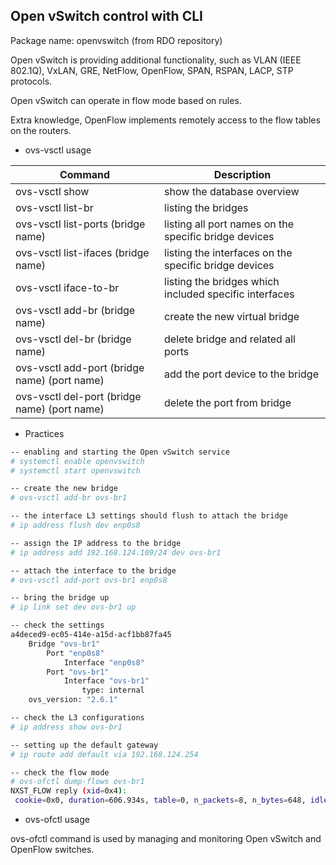 ## Open vSwitch control with CLI

Package name: openvswitch (from RDO repository)

Open vSwitch is providing additional functionality, such as VLAN (IEEE 802.1Q), VxLAN, GRE, NetFlow, OpenFlow, SPAN, RSPAN, LACP, STP  protocols.

Open vSwitch can operate in flow mode based on rules.

Extra knowledge, OpenFlow implements remotely access to the flow tables on the routers.

* ovs-vsctl usage

Command|Description
-|-
ovs-vsctl show | show the database overview
ovs-vsctl list-br | listing the bridges
ovs-vsctl list-ports (bridge name) | listing all port names on the specific bridge devices
ovs-vsctl list-ifaces (bridge name) | listing the interfaces on the specific bridge devices
ovs-vsctl iface-to-br | listing the bridges which included specific interfaces
ovs-vsctl add-br (bridge name) | create the new virtual bridge
ovs-vsctl del-br (bridge name) | delete bridge and related all ports
ovs-vsctl add-port (bridge name) (port name) | add the port device to the bridge
ovs-vsctl del-port (bridge name) (port name) | delete the port from bridge

* Practices

```bash
-- enabling and starting the Open vSwitch service
# systemctl enable openvswitch
# systemctl start openvswitch

-- create the new bridge
# ovs-vsctl add-br ovs-br1

-- the interface L3 settings should flush to attach the bridge
# ip address flush dev enp0s8

-- assign the IP address to the bridge
# ip address add 192.168.124.109/24 dev ovs-br1

-- attach the interface to the bridge
# ovs-vsctl add-port ovs-br1 enp0s8

-- bring the bridge up
# ip link set dev ovs-br1 up

-- check the settings
a4deced9-ec05-414e-a15d-acf1bb87fa45
    Bridge "ovs-br1"
        Port "enp0s8"
            Interface "enp0s8"
        Port "ovs-br1"
            Interface "ovs-br1"
                type: internal
    ovs_version: "2.6.1"

-- check the L3 configurations
# ip address show ovs-br1

-- setting up the default gateway
# ip route add default via 192.168.124.254

-- check the flow mode
# ovs-ofctl dump-flows ovs-br1
NXST_FLOW reply (xid=0x4):
 cookie=0x0, duration=606.934s, table=0, n_packets=8, n_bytes=648, idle_age=492, priority=0 actions=NORMAL

```

* ovs-ofctl usage

ovs-ofctl command is used by managing and monitoring Open vSwitch and OpenFlow switches.


